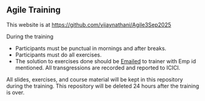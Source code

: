 ## Agile Training

This website is at <https://github.com/vijaynathani/Agile3Sep2025>

During the training
- Participants must be punctual in mornings and after breaks.
- Participants must do all exercises.
- The solution to exercises done should be [Emailed](mailto:vijay_nathani@yahoo.com) to trainer with Emp id mentioned.
All transgressions are recorded and reported to ICICI.

All slides, exercises, and course material will be kept in this repository during the training. 
This repository will be deleted 24 hours after the training is over.
